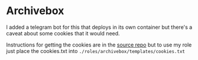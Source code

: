 # Archivebox

I added a telegram bot for this that deploys in its own container but there's a caveat about some cookies that it would need.

Instructions for getting the cookies are in the [source repo](https://github.com/pypeaday/ArchiveboxTelegramBot?tab=readme-ov-file#how-to-use) but to use my role just place the cookies.txt into `./roles/archivebox/templates/cookies.txt`